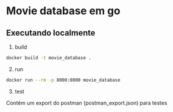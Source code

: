# Movie database em go

## Executando localmente


1. build
```bash
docker build -t movie_database .
```

2. run
```bash
docker run --rm -p 8000:8000 movie_database
```

3. test

Contém um export do postman (postman_export.json) para testes

